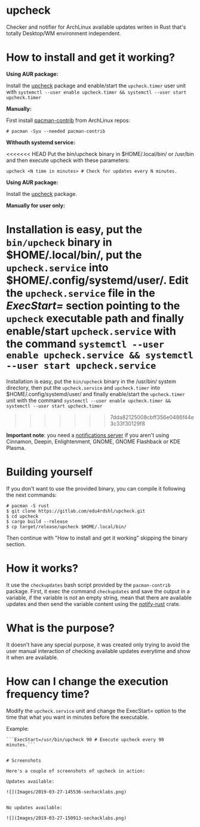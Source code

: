 # upcheck

Checker and notifier for ArchLinux available updates writen in Rust that's totally Desktop/WM environment independent.

# How to install and get it working?

**Using AUR package:**

Install the [upcheck](https://aur.archlinux.org/packages/upcheck/) package and enable/start the `upcheck.timer` user unit with `systemctl --user enable upcheck.timer && systemctl --user start upcheck.timer`

**Manually:**

First install [pacman-contrib](https://www.archlinux.org/packages/community/x86_64/pacman-contrib/) from ArchLinux repos:

```
# pacman -Syu --needed pacman-contrib
```
**Withouth systemd service:**

<<<<<<< HEAD
Put the bin/upcheck binary in $HOME/.local/bin/ or /usr/bin and then execute upcheck with these parameters:
``````
upcheck <N time in minutes> # Check for updates every N minutes.
``````
**Using AUR package:**

Install the [upcheck](https://aur.archlinux.org/packages/upcheck/) package.

**Manually for user only:**

Installation is easy, put the `bin/upcheck` binary in $HOME/.local/bin/, put the `upcheck.service` into $HOME/.config/systemd/user/. **Edit** the `upcheck.service` file in the *ExecStart=* section pointing to the `upcheck` executable path and finally enable/start `upcheck.service` with the command `systemctl --user enable upcheck.service && systemctl --user start upcheck.service`
=======
Installation is easy, put the `bin/upcheck` binary in the /usr/bin/ system directory, then put the `upcheck.service` and `upcheck.timer` into $HOME/.config/systemd/user/ and finally enable/start the `upcheck.timer` unit with the command `systemctl --user enable upcheck.timer && systemctl --user start upcheck.timer`
>>>>>>> 7dda82125008cbff356e0486f44e3c33f30129f8

**Important note**: you need a [notifications server](https://wiki.archlinux.org/index.php/Desktop_notifications#Notification_servers) if you aren't using Cinnamon, Deepin, Enlightenment, GNOME, GNOME Flashback or KDE Plasma.

# Building yourself

If you don't want to use the provided binary, you can compile it following the next commands:
```
# pacman -S rust
$ git clone https://gitlab.com/edu4rdshl/upcheck.git
$ cd upcheck
$ cargo build --release
$ cp target/release/upcheck $HOME/.local/bin/
```
Then continue with "How to install and get it working" skipping the binary section.

# How it works?

It use the `checkupdates` bash script provided by the `pacman-contrib` package. First, it exec the command `checkupdates` and save the output in a variable, if the variable is not an empty string, mean that there are available updates and then send the variable content using the  [notify-rust](https://crates.io/crates/notify-rust) crate.

# What is the purpose?

It doesn't have any special purpose, it was created only trying to avoid the user manual interaction of checking available updates everytime and show it when are available.

# How can I change the execution frequency time?

Modify the `upcheck.service` unit and change the ExecStart= option to the time that what you want in minutes before the executable.

Example:
```u
```ExecStart=/usr/bin/upcheck 90 # Execute upcheck every 90 minutes.```


# Screenshots

Here's a couple of screenshots of upcheck in action:

Updates available:

![](Images/2019-03-27-145536-sechacklabs.png)


No updates available:

![](Images/2019-03-27-150913-sechacklabs.png)
